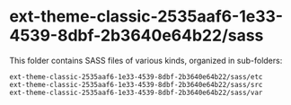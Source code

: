 # ext-theme-classic-2535aaf6-1e33-4539-8dbf-2b3640e64b22/sass

This folder contains SASS files of various kinds, organized in sub-folders:

    ext-theme-classic-2535aaf6-1e33-4539-8dbf-2b3640e64b22/sass/etc
    ext-theme-classic-2535aaf6-1e33-4539-8dbf-2b3640e64b22/sass/src
    ext-theme-classic-2535aaf6-1e33-4539-8dbf-2b3640e64b22/sass/var
